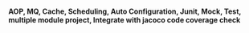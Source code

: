#### AOP, MQ, Cache, Scheduling, Auto Configuration, Junit, Mock, Test, multiple module project, Integrate with jacoco code coverage check